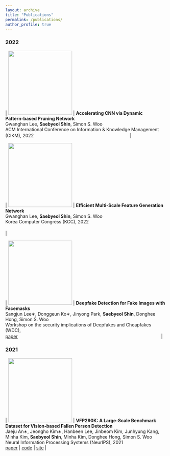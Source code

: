 ```yaml
---
layout: archive
title: "Publications"
permalink: /publications/
author_profile: true
---
```


### 2022

| <img src="{{ site.url }}{{ site.baseurl }}/images/DPPNet.png" width="200px"> | **Accelerating CNN via Dynamic Pattern‑based Pruning Network**<br/>Gwanghan Lee, **Saebyeol Shin**, Simon S. Woo<br/>ACM International Conference on Information & Knowledge Management (CIKM), 2022 　　　　　　　　　　 　　　　　　　　　　　|

| <img src="{{ site.url }}{{ site.baseurl }}/images/EMGNet.png" width="200px"> | **Efficient Multi-Scale Feature Generation Network**<br/>Gwanghan Lee, **Saebyeol Shin**, Simon S. Woo<br/>Korea Computer Congress (KCC), 2022 　　　　　　　　　　 　　　　　　　　　　　 　　　　　　　　　　 　　　　　　　　　　　 　　　　　　　　　　 　　　　　　　　　　　|

| <img src="{{ site.url }}{{ site.baseurl }}/images/mask.png" width="200px"> | **Deepfake Detection for Fake Images with Facemasks**<br/>Sangjun Lee∗, Donggeun Ko∗, Jinyong Park, **Saebyeol Shin**, Donghee Hong, Simon S. Woo<br/>Workshop on the security implications of Deepfakes and Cheapfakes (WDC), <br/>[paper](https://dl.acm.org/doi/pdf/10.1145/3494109.3527189) 　　　　　　　　　　 　　　　　　　　　　　 　　　　　　　　　　 |

### 2021

| <img src="{{ site.url }}{{ site.baseurl }}/images/vfp290k.png" width="200px"> | **VFP290K: A Large‑Scale Benchmark Dataset for Vision‑based Fallen Person Detection**<br/>Jaeju An∗, Jeongho Kim∗, Hanbeen Lee, Jinbeom Kim, Junhyung Kang, Minha Kim, **Saebyeol Shin**, Minha Kim, Donghee Hong, Simon S. Woo<br/>Neural Information Processing Systems (NeurIPS), 2021<br/>[paper](https://openreview.net/pdf?id=y2AbfIXgBK3) \| [code](https://github.com/DASH-Lab/VFP290K) \| [site](https://sites.google.com/view/dash-vfp300k/) |
